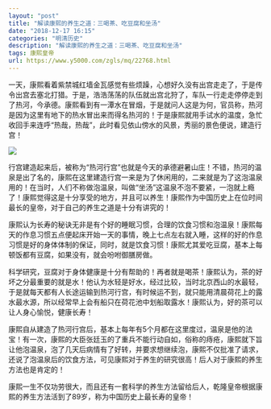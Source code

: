 ```yaml
---
layout: "post"
title: "解读康熙的养生之道：三喝茶、吃豆腐和坐汤"
date: "2018-12-17 16:15"
categories: "明清历史"
description: "解读康熙的养生之道：三喝茶、吃豆腐和坐汤"
tags: 康熙皇帝
url: https://www.y5000.com/zgls/mq/22768.html
---
```






一天，康熙看着紫禁城红墙金瓦感觉有些烦躁，心想好久没有出宫走走了，于是传令出宫去塞北打猎。于是，浩浩荡荡的队伍就出宫北狩了，车队一行走走停停走到了热河，今承德。康熙看到有一潭水在冒烟，于是就问人这是为何，官员称，热河是因为这里有地下的热水冒出来而得名热河的！于是康熙就用手试水的温度，急忙收回手来连呼“热哉，热哉”，此时看见依山傍水的风景，秀丽的景色便说，建造行宫！

![](https://img.y5000.com/uploads/allimg/170626/14461210Z-0.jpg)

行宫建造起来后，被称为“热河行宫”也就是今天的承德避暑山庄！不错，热河的温泉是出了名的，康熙在这里建造行宫一来是为了休闲用的，二来就是为了这泡温泉用的！在当时，人们不称做泡温泉，叫做“坐汤”这温泉不泡不要紧，一泡就上瘾了！康熙觉得这是十分享受的地方，并且可以养生！康熙作为中国历史上在位时间最长的皇帝，对于自己的养生之道是十分有讲究的！

康熙认为长寿的秘诀无非是有个好的睡眠习惯，合理的饮食习惯和泡温泉！康熙每天的作息习惯五点便起床开始一天的事情，晚上七点左右就入睡，这样的好的作息习惯是好的身体体制的保证，同时，就是饮食习惯！康熙尤其爱吃豆腐，基本上每顿饭都有豆腐，如果没有，就会吩咐御膳房做。

科学研究，豆腐对于身体健康是十分有帮助的！再者就是喝茶！康熙认为，茶的好坏之分最重要的就是水！他认为水轻是好水，经过比较，当时北京西山的水最轻，于是就每天都有人长途运输到热河行宫，有时候运不到，就只能用清晨荷花上的露水最水源，所以经常早上会有船只在荷花池中划船取露水！康熙认为，好的茶可以让人身心愉悦，健康长寿！

康熙自从建造了热河行宫后，基本上每年有5个月都在这里度过，温泉是他的法宝！有一次，康熙的大臣张廷玉的了重兵不能行动自如，俗称的痔疮，康熙就下旨让他泡温泉，泡了几天后病情有了好转，并要求想继续泡，康熙不仅批准了请求，还说了泡温泉后的饮食方法，可见康熙对于养生的研究很高！后人对于康熙的养生方法也是肯定的！

康熙一生不仅功劳很大，而且还有一套科学的养生方法留给后人，乾隆皇帝根据康熙的养生方法活到了89岁，称为中国历史上最长寿的皇帝！
